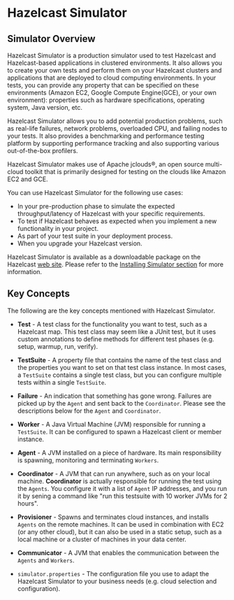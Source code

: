 
# Hazelcast Simulator

## Simulator Overview

Hazelcast Simulator is a production simulator used to test Hazelcast and Hazelcast-based applications in clustered environments. It also allows you to create your own tests and perform them on your Hazelcast clusters and applications that are deployed to cloud computing environments. In your tests, you can provide any property that can be specified on these environments (Amazon EC2, Google Compute Engine(GCE), or your own environment): properties such as hardware specifications, operating system, Java version, etc.

Hazelcast Simulator allows you to add potential production problems, such as real-life failures, network problems, overloaded CPU, and failing nodes to your tests. It also provides a benchmarking and performance testing platform by supporting performance tracking and also supporting various out-of-the-box profilers.

Hazelcast Simulator makes use of Apache jclouds&reg;, an open source multi-cloud toolkit that is primarily designed for testing on the clouds like Amazon EC2 and GCE.

You can use Hazelcast Simulator for the following use cases:

- In your pre-production phase to simulate the expected throughput/latency of Hazelcast with your specific requirements.
- To test if Hazelcast behaves as expected when you implement a new functionality in your project.
- As part of your test suite in your deployment process.
- When you upgrade your Hazelcast version.

Hazelcast Simulator is available as a downloadable package on the Hazelcast [web site](http://www.hazelcast.org/download). Please refer to the [Installing Simulator section](#installing-simulator) for more information.

## Key Concepts

The following are the key concepts mentioned with Hazelcast Simulator.

- **Test** -  A test class for the functionality you want to test, such as a Hazelcast map. This test class may seem like a JUnit test, but it uses custom annotations to define methods for different test phases (e.g. setup, warmup, run, verify).

- **TestSuite** -  A property file that contains the name of the test class and the properties you want to set on that test class instance. In most cases, a `TestSuite` contains a single test class, but you can configure multiple tests within a single `TestSuite`.

- **Failure** -  An indication that something has gone wrong. Failures are picked up by the `Agent` and sent back to the `Coordinator`. Please see the descriptions below for the `Agent` and `Coordinator`.

- **Worker** - A Java Virtual Machine (JVM) responsible for running a `TestSuite`. It can be configured to spawn a Hazelcast client or member instance.

- **Agent** - A JVM installed on a piece of hardware. Its main responsibility is spawning, monitoring and terminating `Workers`.

- **Coordinator** -  A JVM that can run anywhere, such as on your local machine. **Coordinator** is actually responsible for running the test using the `Agents`. You configure it with a list of `Agent` IP addresses, and you run it by sening a command like "run this testsuite with 10 worker JVMs for 2 hours".

- **Provisioner** -  Spawns and terminates cloud instances, and installs `Agents` on the remote machines. It can be used in combination with EC2 (or any other cloud), but it can also be used in a static setup, such as a local machine or a cluster of machines in your data center.

- **Communicator** -  A JVM that enables the communication between the `Agents` and `Workers`.

- `simulator.properties` - The configuration file you use to adapt the Hazelcast Simulator to your business needs (e.g. cloud selection and configuration).
